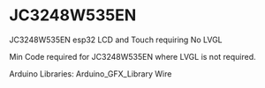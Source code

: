 # JC3248W535EN
JC3248W535EN esp32 LCD and Touch requiring No LVGL

Min Code required for JC3248W535EN where LVGL is not required.

Arduino Libraries:
  Arduino_GFX_Library
  Wire
